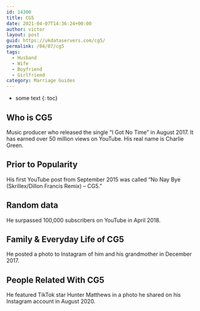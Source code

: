 ```yaml
---
id: 14300
title: CG5
date: 2021-04-07T14:36:24+00:00
author: victor
layout: post
guid: https://ukdataservers.com/cg5/
permalink: /04/07/cg5
tags:
  - Husband
  - Wife
  - Boyfriend
  - Girlfriend
category: Marriage Guides
---
```


* some text
{: toc}


## Who is CG5



Music producer who released the single &#8220;I Got No Time&#8221; in August 2017. It has earned over 50 million views on YouTube. His real name is Charlie Green. 

                
                
                
## Prior to Popularity



His first YouTube post from September 2015 was called &#8220;No Nay Bye (Skrillex/Dillon Francis Remix) &#8211; CG5.&#8221;

                
                
                
## Random data



He surpassed 100,000 subscribers on YouTube in April 2018.

                
                
                
## Family & Everyday Life of CG5



He posted a photo to Instagram of him and his grandmother in December 2017.

                
                
                
## People Related With CG5



He featured TikTok star Hunter Matthews in a photo he shared on his Instagram account in August 2020.

                
              
            
          
          
          